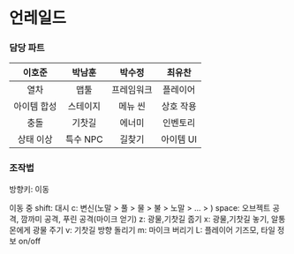 # 언레일드

### 담당 파트

|이호준|박남훈|박수정|최유찬|
|:-:|:-:|:-:|:-:|
|열차|맵툴|프레임워크|플레이어|
|아이템 합성|스테이지|메뉴 씬|상호 작용|
|충돌|기찻길|에너미|인벤토리|
|상태 이상|특수 NPC|길찾기|아이템 UI|

### 조작법

방향키: 이동

이동 중 shift: 대시
c: 변신(노말 > 풀 > 물 > 불 > 노말 > ... > )
space: 오브젝트 공격, 깜까미 공격, 푸린 공격(마이크 얻기)
z: 광물,기찻길 줍기
x: 광물,기찻길 놓기, 알통몬에게 광물 주기
v: 기찻길 방향 돌리기
m: 마이크 버리기
L: 플레이어 기즈모, 타일 정보 on/off
